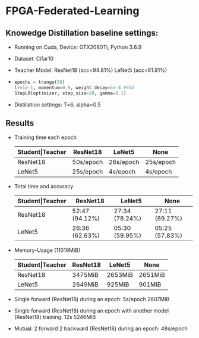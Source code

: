 

# FPGA-Federated-Learning

## Knowedge Distillation baseline settings:

- Running on Cuda, Device: GTX2080Ti, Python 3.6.9

- Dataset: Cifar10

- Teacher Model: ResNet18 (acc=94.81%) LeNet5 (acc=61.91%)

- ```python
  epochs = trange(60)
  lr=1e-1, momentum=0.9, weight_decay=5e-4 #SGD
  StepLR(optimizer, step_size=20, gamma=0.1)
  ```

- Distillation settings: T=6, alpha=0.5

## Results

- Training time each epoch

  | Student\|Teacher | ResNet18  | LeNet5    | None      |
  | ---------------- | --------- | --------- | --------- |
  | ResNet18         | 50s/epoch | 26s/epoch | 25s/epoch |
  | LeNet5           | 25s/epoch | 4s/epoch  | 4s/epoch  |

- Total time and accuracy

  | Student\|Teacher | ResNet18       | LeNet5         | None           |
  | ---------------- | -------------- | -------------- | -------------- |
  | ResNet18         | 52:47 (94.12%) | 27:34 (78.24%) | 27:11 (89.27%) |
  | LeNet5           | 26:36 (62.63%) | 05:30 (59.95%) | 05:25 (57.83%) |

- Memory-Usage (11019MiB)

  | Student\|Teacher | ResNet18 | LeNet5  | None    |
  | ---------------- | -------- | ------- | ------- |
  | ResNet18         | 3475MiB  | 2653MiB | 2651MiB |
  | LeNet5           | 2649MiB  | 925MiB  | 901MiB  |

- Single forward (ResNet18) during an epoch: 5s/epoch 2607MiB
- Single forward (ResNet18) during an epoch with another model (ResNet18) training: 12s 5246MiB
- Mutual: 2 forward 2 backward (ResNet18) during an epoch: 48s/epoch
